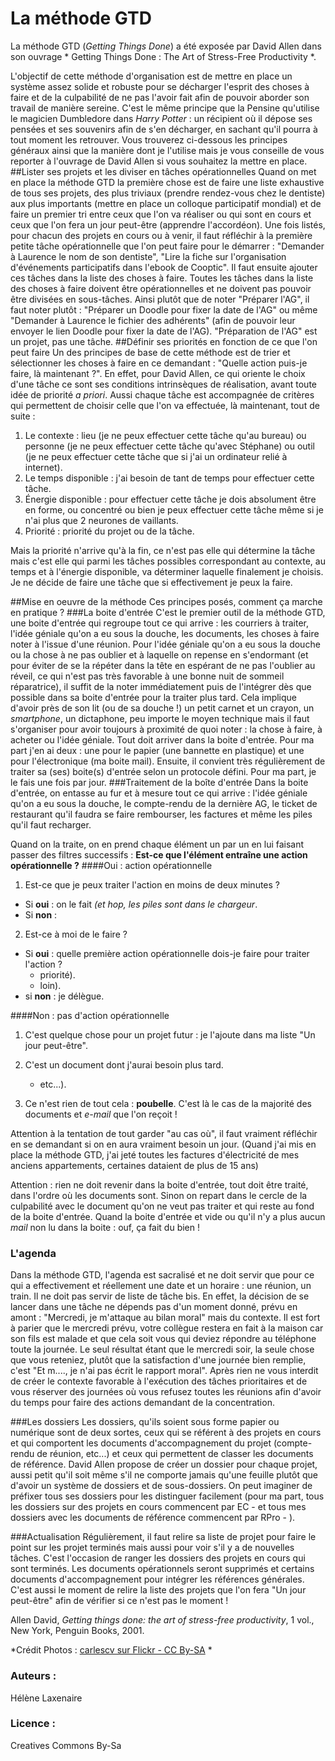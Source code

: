 # La méthode GTD
La méthode GTD (*Getting Things Done*) a été exposée par David Allen dans son ouvrage * Getting Things Done : The Art of Stress-Free Productivity *.

L'objectif de cette méthode d'organisation est de mettre en place un système assez solide et robuste pour se décharger l'esprit des choses à faire et de la culpabilité de ne pas l'avoir fait afin de pouvoir aborder son travail de manière sereine. C'est le même principe que la Pensine qu'utilise le magicien Dumbledore dans *Harry Potter* : un récipient où il dépose ses pensées et ses souvenirs afin de s'en décharger, en sachant qu'il pourra à tout moment les retrouver. Vous trouverez ci-dessous les principes généraux ainsi que la manière dont je l'utilise mais je vous conseille de vous reporter à l'ouvrage de David Allen si vous souhaitez la mettre en place.
##Lister ses projets et les diviser en tâches opérationnelles
Quand on met en place la méthode GTD la première chose est de faire une liste exhaustive de tous ses projets, des plus triviaux (prendre rendez-vous chez le dentiste) aux plus importants (mettre en place un colloque participatif mondial) et de faire un premier tri entre ceux que l'on va réaliser ou qui sont en cours et ceux que l'on fera un jour peut-être (apprendre l'accordéon). Une fois listés, pour chacun des projets en cours ou à venir, il faut réfléchir à la première petite tâche opérationnelle que l'on peut faire pour le démarrer : "Demander à Laurence le nom de son dentiste", "Lire la fiche sur l'organisation d'événements participatifs dans l'ebook de Cooptic". Il faut ensuite ajouter ces tâches dans la liste des choses à faire. Toutes les tâches dans la liste des choses à faire doivent être opérationnelles et ne doivent pas pouvoir être divisées en sous-tâches. Ainsi plutôt que de noter "Préparer l'AG", il faut noter plutôt : "Préparer un Doodle pour fixer la date de l'AG" ou même "Demander à Laurence le fichier des adhérents" (afin de pouvoir leur envoyer le lien Doodle pour fixer la date de l'AG). "Préparation de l'AG" est un projet, pas une tâche.
##Définir ses priorités en fonction de ce que l'on peut faire
Un des principes de base de cette méthode est de trier et sélectionner les choses à faire en ce demandant : "Quelle action puis-je faire, là maintenant ?". En effet, pour David Allen, ce qui oriente le choix d'une tâche ce sont ses conditions intrinsèques de réalisation, avant toute idée de priorité *a priori*. Aussi chaque tâche est accompagnée de critères qui permettent de choisir celle que l'on va effectuée, là maintenant, tout de suite :
1. Le contexte : lieu (je ne peux effectuer cette tâche qu'au bureau) ou personne (je ne peux effectuer cette tâche qu'avec Stéphane) ou outil (je ne peux effectuer cette tâche que si j'ai un ordinateur relié à internet).
2. Le temps disponible : j'ai besoin de tant de temps pour effectuer cette tâche.
3. Énergie disponible : pour effectuer cette tâche je dois absolument être en forme, ou concentré ou bien je peux effectuer cette tâche même si je n'ai plus que 2 neurones de vaillants.
4. Priorité : priorité du projet ou de la tâche. 

Mais la priorité n'arrive qu'à la fin, ce n'est pas elle qui détermine la tâche mais c'est elle qui parmi les tâches possibles correspondant au contexte, au temps et à l'énergie disponible, va déterminer laquelle finalement je choisis.
Je ne décide de faire une tâche que si effectivement je peux la faire.

##Mise en oeuvre de la méthode
Ces principes posés, comment ça marche en pratique ?
###La boite d'entrée
C'est le premier outil de la méthode GTD, une boite d'entrée qui regroupe tout ce qui arrive : les courriers à traiter, l'idée géniale qu'on a eu sous la douche, les documents, les choses à faire noter à l'issue d'une réunion. Pour l'idée géniale qu'on a eu sous la douche ou la chose à ne pas oublier et à laquelle on repense en s'endormant (et pour éviter de se la répéter dans la tête en espérant de ne pas l'oublier au réveil, ce qui n'est pas très favorable à une bonne nuit de sommeil réparatrice), il suffit de la noter immédiatement puis de l'intégrer dès que possible dans sa boite d'entrée pour la traiter plus tard. Cela implique d'avoir près de son lit (ou de sa douche !) un petit carnet et un crayon, un *smartphone*, un dictaphone, peu importe le moyen technique mais il faut s'organiser pour avoir toujours à proximité de quoi noter : la chose à faire, à acheter ou l'idée géniale. 
Tout doit arriver dans la boite d'entrée. Pour ma part j'en ai deux : une pour le papier (une bannette en plastique) et une pour l'électronique (ma boite mail). Ensuite, il convient très régulièrement de traiter sa (ses) boite(s) d'entrée selon un protocole défini. Pour ma part, je le fais une fois par jour.
###Traitement de la boîte d'entrée
Dans la boite d'entrée, on entasse au fur et à mesure tout ce qui arrive : l'idée géniale qu'on a eu sous la douche, le compte-rendu de la dernière AG, le ticket de restaurant qu'il faudra se faire rembourser, les factures et même les piles qu'il faut recharger.

Quand on la traite, on en prend chaque élément un par un en lui faisant passer des filtres successifs :
**Est-ce que l'élément entraîne une action opérationnelle ?**
####Oui : action opérationnelle
1. Est-ce que je peux traiter l'action en moins de deux minutes ? 
* Si **oui** : on le fait *(et hop, les piles sont dans le chargeur*. 
* Si **non** : 
2. Est-ce à moi de le faire ?
* Si **oui** : quelle première action opérationnelle dois-je faire pour traiter l'action ?
    * priorité).
    * loin).
* si **non** :  je délègue.

####Non : pas d'action opérationnelle
1. C'est quelque chose pour un projet futur : je l'ajoute dans ma liste "Un jour peut-être".
2. C'est un document dont j'aurai besoin plus tard.
    * etc...).
    
3. Ce n'est rien de tout cela : **poubelle**. C'est là le cas de la majorité des documents et *e-mail* que l'on reçoit !

Attention à la tentation de tout garder "au cas où", il faut vraiment réfléchir en se demandant si on en aura vraiment besoin un jour. (Quand j'ai mis en place la méthode GTD, j'ai jeté toutes les factures d'électricité de mes anciens appartements, certaines dataient de plus de 15 ans) 

Attention : rien ne doit revenir dans la boite d'entrée, tout doit être traité, dans l'ordre où les documents sont. Sinon on repart dans le cercle de la culpabilité avec le document qu'on ne veut pas traiter et qui reste au fond de la boite d'entrée.
Quand la boite d'entrée et vide ou qu'il n'y a plus aucun *mail* non lu dans la boite : ouf, ça fait du bien !
### L'agenda
Dans la méthode GTD, l'agenda est sacralisé et ne doit servir que pour ce qui a effectivement et réellement une date et un horaire : une réunion, un train. Il ne doit pas servir de liste de tâche bis. En effet, la décision de se lancer dans une tâche ne dépends pas d'un moment donné, prévu en amont : "Mercredi, je m'attaque au bilan moral" mais du contexte. Il est fort à parier que le mercredi prévu, votre collègue restera en fait à la maison car son fils est malade et que cela soit vous qui deviez répondre au téléphone toute la journée. Le seul résultat étant que le mercredi soir, la seule chose que vous reteniez, plutôt que la satisfaction d'une journée bien remplie, c'est "Et m...., je n'ai pas écrit le rapport moral". Après rien ne vous interdit de créer le contexte favorable à l'exécution des tâches prioritaires et de vous réserver des journées où vous refusez toutes les réunions afin d'avoir du temps pour faire des actions demandant de la concentration. 

###Les dossiers
Les dossiers, qu'ils soient sous forme papier ou numérique sont de deux sortes, ceux qui se référent à des projets en cours et qui comportent les documents d'accompagnement du projet (compte-rendu de réunion, etc...) et ceux qui permettent de classer les documents de référence. David Allen propose de créer un dossier pour chaque projet, aussi petit qu'il soit même s'il ne comporte jamais qu'une feuille plutôt que d'avoir un système de dossiers et de sous-dossiers. On peut imaginer de préfixer tous ses dossiers pour les distinguer facilement (pour ma part, tous les dossiers sur des projets en cours commencent par EC - et tous mes dossiers avec les documents de référence commencent par RPro - ).

###Actualisation
Régulièrement, il faut relire sa liste de projet pour faire le point sur les projet terminés mais aussi pour voir s'il y a de nouvelles tâches. C'est l'occasion de ranger les dossiers des projets en cours qui sont terminés. Les documents opérationnels seront supprimés et certains documents d'accompagnement pour intégrer les références générales. C'est aussi le moment de relire la liste des projets que l'on fera "Un jour peut-être" afin de vérifier si ce n'est pas le moment !

Allen David, *Getting things done: the art of stress-free productivity*, 1 vol., New York, Penguin Books, 2001.


*Crédit Photos : [carlescv sur Flickr - CC By-SA](http://www.flickr.com/photos/carlescv/8364394934/sizes/o/in/photostream/) *
### Auteurs :
Hélène Laxenaire
### Licence :
Creatives Commons By-Sa
